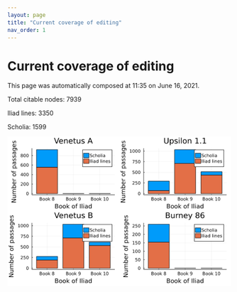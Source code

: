 ```yaml
---
layout: page
title: "Current coverage of editing"
nav_order: 1
---
```



# Current coverage of editing

This page was automatically composed at 11:35 on June 16, 2021.

Total citable nodes: 7939

Iliad lines: 3350

Scholia: 1599

![Summary of coverage](./coverage.png)
